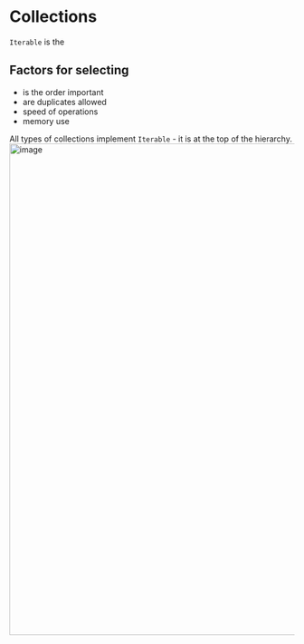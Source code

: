
# Collections
`Iterable` is the 

## Factors for selecting 
- is the order important
- are duplicates allowed
- speed of operations
- memory use

All types of collections implement `Iterable` - it is at the top of the hierarchy.
<img width="867" alt="image" src="https://user-images.githubusercontent.com/12084821/218350225-72aeefde-1b1d-4762-8698-83eb46382962.png">
